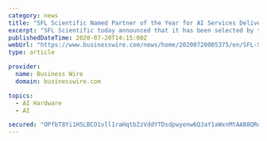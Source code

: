 ```yaml
---
category: news
title: "SFL Scientific Named Partner of the Year for AI Services Delivery by NVIDIA"
excerpt: "SFL Scientific today announced that it has been selected by the NVIDIA Partner Network (NPN) as the 2019 Service Delivery Partner of the Year 2019 for the Americas for the second year in a row. The NPN selected SFL Scientific for its AI consulting and development services,"
publishedDateTime: 2020-07-20T14:15:00Z
webUrl: "https://www.businesswire.com/news/home/20200720005375/en/SFL-Scientific-Named-Partner-Year-AI-Services"
type: article

provider:
  name: Business Wire
  domain: businesswire.com

topics:
  - AI Hardware
  - AI

secured: "OPfbT8Yi1H5LBCO1vll1raHqtbZzVddYTDsdpwyenw6QJaY1aWxnMtAAB8QRofkAjgCfGSKcNxUKOdY4yV/bDo6ttz2XF71gEjTfFwm7yimRJafxxQITja7nbyyu7+ecQViR/FQRKv7F9ZEc1fhkzwNktJtkLvrd55e9bp0f04PPUW05t2TBumxxm9vqJQm6cOmMLUbf1iwWy3QZVPuJdhRgJ0mRYsaF8gjf7CTmZPkGeyXTMKsIal1sxZvDrSqPcuDRNi2XdCCkBb7i/jrAvGF72pdvtRBg1mij1Qt2pZlITsYJHPdLR+hGqq0/N0k74Gp2WBUZW/i6kqESZM6cXQ==;FTFDMsqiIAJsMtvVulhr5Q=="
---
```


